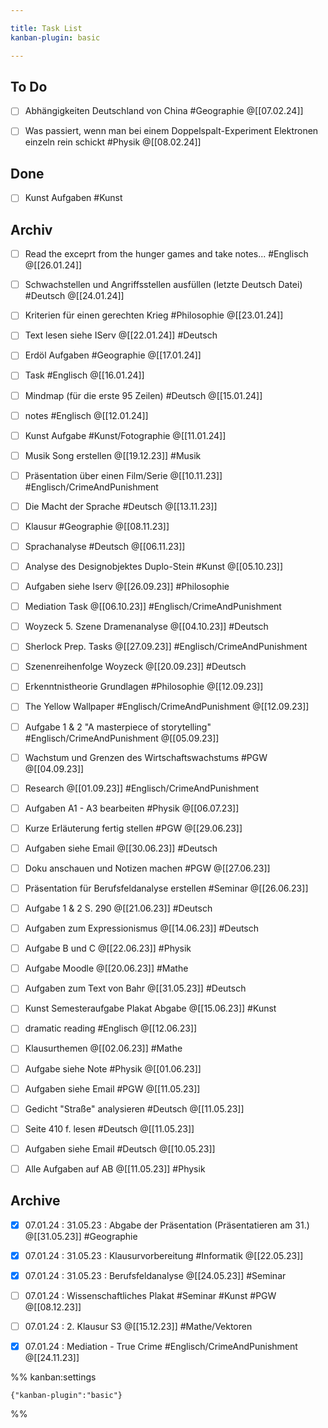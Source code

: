 ```yaml
---

title: Task List
kanban-plugin: basic

---
```


## To Do

- [ ] Abhängigkeiten Deutschland von China #Geographie @[[07.02.24]]
- [ ] Was passiert, wenn man bei einem Doppelspalt-Experiment Elektronen einzeln rein schickt #Physik @[[08.02.24]]


## Done

- [ ] Kunst Aufgaben #Kunst


## Archiv

- [ ] Read the exceprt from the hunger games and take notes... #Englisch @[[26.01.24]]
- [ ] Schwachstellen und Angriffsstellen ausfüllen (letzte Deutsch Datei) #Deutsch @[[24.01.24]]
- [ ] Kriterien für einen gerechten Krieg #Philosophie @[[23.01.24]]
- [ ] Text lesen siehe IServ @[[22.01.24]] #Deutsch
- [ ] Erdöl Aufgaben #Geographie @[[17.01.24]]
- [ ] Task #Englisch  @[[16.01.24]]
- [ ] Mindmap (für die erste 95 Zeilen) #Deutsch @[[15.01.24]]
- [ ] notes #Englisch @[[12.01.24]]
- [ ] Kunst Aufgabe #Kunst/Fotographie @[[11.01.24]]
- [ ] Musik Song erstellen @[[19.12.23]] #Musik
- [ ] Präsentation über einen Film/Serie @[[10.11.23]] #Englisch/CrimeAndPunishment
- [ ] Die Macht der Sprache #Deutsch @[[13.11.23]]
- [ ] Klausur #Geographie @[[08.11.23]]
- [ ] Sprachanalyse #Deutsch @[[06.11.23]]
- [ ] Analyse des Designobjektes Duplo-Stein #Kunst @[[05.10.23]]
- [ ] Aufgaben siehe Iserv @[[26.09.23]] #Philosophie
- [ ] Mediation Task @[[06.10.23]] #Englisch/CrimeAndPunishment
- [ ] Woyzeck 5. Szene Dramenanalyse @[[04.10.23]] #Deutsch
- [ ] Sherlock Prep. Tasks @[[27.09.23]] #Englisch/CrimeAndPunishment
- [ ] Szenenreihenfolge Woyzeck @[[20.09.23]] #Deutsch
- [ ] Erkenntnistheorie Grundlagen #Philosophie @[[12.09.23]]
- [ ] The Yellow Wallpaper #Englisch/CrimeAndPunishment @[[12.09.23]]
- [ ] Aufgabe 1 & 2 "A masterpiece of storytelling" #Englisch/CrimeAndPunishment @[[05.09.23]]
- [ ] Wachstum und Grenzen des Wirtschaftswachstums #PGW @[[04.09.23]]
- [ ] Research @[[01.09.23]] #Englisch/CrimeAndPunishment
- [ ] Aufgaben A1 - A3 bearbeiten #Physik @[[06.07.23]]
- [ ] Kurze Erläuterung fertig stellen #PGW @[[29.06.23]]
- [ ] Aufgaben siehe Email @[[30.06.23]] #Deutsch
- [ ] Doku anschauen und Notizen machen #PGW @[[27.06.23]]
- [ ] Präsentation für Berufsfeldanalyse erstellen #Seminar @[[26.06.23]]
- [ ] Aufgabe 1 & 2 S. 290 @[[21.06.23]] #Deutsch
- [ ] Aufgaben zum Expressionismus @[[14.06.23]] #Deutsch
- [ ] Aufgabe B und C @[[22.06.23]] #Physik
- [ ] Aufgabe Moodle @[[20.06.23]] #Mathe
- [ ] Aufgaben zum Text von Bahr @[[31.05.23]] #Deutsch
- [ ] Kunst Semesteraufgabe Plakat Abgabe @[[15.06.23]] #Kunst
- [ ] dramatic reading #Englisch @[[12.06.23]]
- [ ] Klausurthemen @[[02.06.23]] #Mathe
- [ ] Aufgabe siehe Note #Physik @[[01.06.23]]
- [ ] Aufgaben siehe Email #PGW @[[11.05.23]]
- [ ] Gedicht "Straße" analysieren #Deutsch @[[11.05.23]]
- [ ] Seite 410 f. lesen #Deutsch @[[11.05.23]]
- [ ] Aufgaben siehe Email #Deutsch @[[10.05.23]]
- [ ] Alle Aufgaben auf AB @[[11.05.23]] #Physik


## Archive

- [x] 07.01.24 : 31.05.23 : Abgabe der Präsentation (Präsentatieren am 31.) @[[31.05.23]] #Geographie
- [x] 07.01.24 : 31.05.23 : Klausurvorbereitung #Informatik @[[22.05.23]]
- [x] 07.01.24 : 31.05.23 : Berufsfeldanalyse @[[24.05.23]] #Seminar
- [ ] 07.01.24 : Wissenschaftliches Plakat #Seminar #Kunst #PGW @[[08.12.23]]
- [ ] 07.01.24 : 2. Klausur S3 @[[15.12.23]] #Mathe/Vektoren
- [x] 07.01.24 : Mediation - True Crime #Englisch/CrimeAndPunishment @[[24.11.23]]




%% kanban:settings
```
{"kanban-plugin":"basic"}
```
%%
